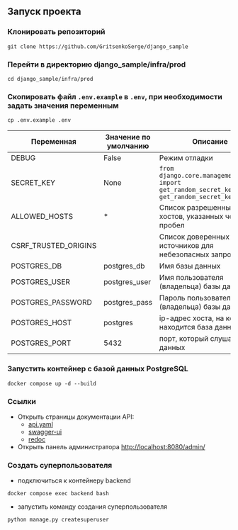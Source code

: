 ## Запуск проекта

### Клонировать репозиторий
```
git clone https://github.com/GritsenkoSerge/django_sample
```
### Перейти в директорию django_sample/infra/prod
```
cd django_sample/infra/prod
```
### Скопировать файл `.env.example` в `.env`, при необходимости задать значения переменным
```
cp .env.example .env
```

| Переменная | Значение по умолчанию | Описание |
| --- | --- | --- |
| DEBUG | False | Режим отладки |
| SECRET_KEY | None | `from django.core.management.utils import get_random_secret_key; get_random_secret_key()` |
| ALLOWED_HOSTS | * | Список разрешенных хостов, указанных через пробел |
| CSRF_TRUSTED_ORIGINS | | Список доверенных источников для небезопасных запросов |
| POSTGRES_DB | postgres_db | Имя базы данных |
| POSTGRES_USER | postgres_user | Имя пользователя (владельца) базы данных |
| POSTGRES_PASSWORD | postgres_pass | Пароль пользователя (владельца) базы данных |
| POSTGRES_HOST | postgres | ip-адрес хоста, на котором находится база данных |
| POSTGRES_PORT | 5432 | порт, который слушает база данных |

### Запустить контейнер с базой данных PostgreSQL
```
docker compose up -d --build
```
### Ссылки
- Открыть страницы документации API:
  * [api.yaml](http://localhost:8080/api/schema/)
  * [swagger-ui](http://localhost:8080/api/schema/swagger-ui/)
  * [redoc](http://localhost:8080/api/schema/redoc/)
- Открыть панель администратора [http://localhost:8080/admin/](http://localhost:8080/admin/)
### Создать суперпользователя
- подключиться к контейнеру backend
```
docker compose exec backend bash
```
- запустить команду создания суперпользователя
```
python manage.py createsuperuser
```
